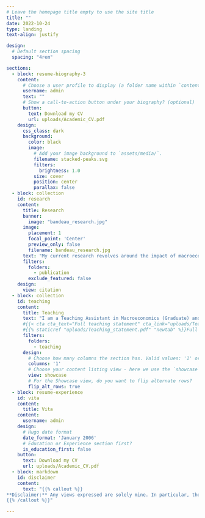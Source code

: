 ```yaml
---
# Leave the homepage title empty to use the site title
title: ""
date: 2022-10-24
type: landing
text-align: justify

design:
  # Default section spacing
  spacing: "4rem"

sections:
  - block: resume-biography-3
    content:
      # Choose a user profile to display (a folder name within `content/authors/`)
      username: admin
      text: ""
      # Show a call-to-action button under your biography? (optional)
      button:
        text: Download my CV
        url: uploads/Academic_CV.pdf
    design:
      css_class: dark
      background:
        color: black
        image:
          # Add your image background to `assets/media/`.
          filename: stacked-peaks.svg
          filters:
            brightness: 1.0
          size: cover
          position: center
          parallax: false
  - block: collection
    id: research
    content:
      title: Research
      banner:
        image: "bandeau_research.jpg"
      image:
        placement: 1
        focal_point: 'Center'
        preview_only: false
        filename: bandeau_research.jpg
      text: "My current research revolves around the impact of macroeconomic shocks on asset prices and, conversely, how asset prices reflect expectations of macroeconomic variables, accounting for financial market microstructure frictions."
      filters:
        folders:
          - publication
        exclude_featured: false
    design:
      view: citation
  - block: collection
    id: teaching
    content:
      title: Teaching
      text: "I am a Teaching Assistant in Macroeconomics (Graduate) and Finance (Undergraduate) for the Department of Economics and the Saïd Business School at the University of Oxford. During my classes, I have had the opportunity to deeply engage with students and contribute to their academic and personal development. My commitment to teaching is centered around inclusivity, a dual approach combining mathematical rigor and intuitive understanding, and providing students with additional resources and career guidance. My teaching has been distinguished by a teaching award."
      #{{< cta cta_text="Full teaching statement" cta_link="uploads/Teaching_statement.pdf" cta_new_tab="true" >}}
      #{{% staticref "uploads/Teaching_statement.pdf" "newtab" %}}Full teaching statement{{% /staticref %}}
      filters:
        folders:
          - teaching
      design:
        # Choose how many columns the section has. Valid values: '1' or '2'.
        columns: '1'
        # Choose your content listing view - here we use the `showcase` view
        view: showcase
        # For the Showcase view, do you want to flip alternate rows?
        flip_alt_rows: true
  - block: resume-experience
    id: vita
    content:
      title: Vita
    content:
      username: admin
    design:
      # Hugo date format
      date_format: 'January 2006'
      # Education or Experience section first?
      is_education_first: false
    button:
      text: Download my CV
      url: uploads/Academic_CV.pdf
  - block: markdown
    id: disclaimer
    content:
      text: "{{% callout %}}
**Disclaimer:** Any views expressed are solely mine. In particular, these views should therefore not be reported as representing the views of the Bank of England or members of the Monetary Policy Committee, Financial Policy Committee, or Prudential Regulation Committee.
{{% /callout %}}"

---
```


